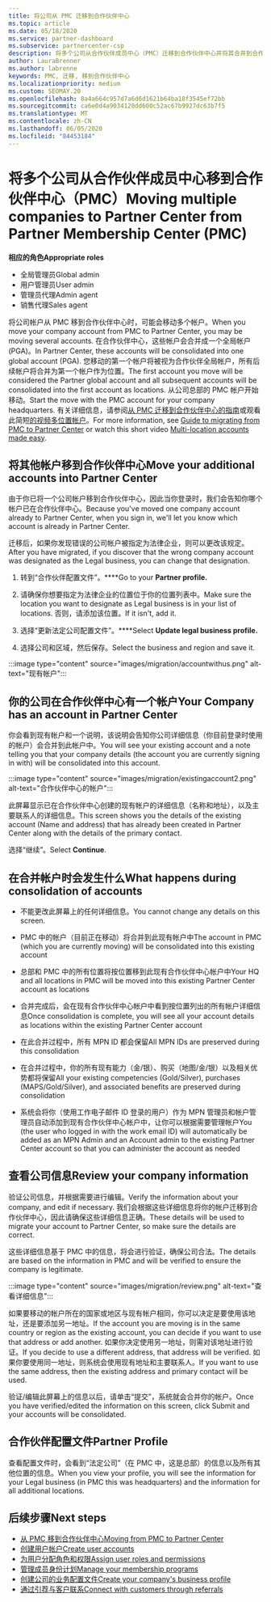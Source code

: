 ```yaml
---
title: 将公司从 PMC 迁移到合作伙伴中心
ms.topic: article
ms.date: 05/18/2020
ms.service: partner-dashboard
ms.subservice: partnercenter-csp
description: 将多个公司从合作伙伴成员中心（PMC）迁移到合作伙伴中心并将其合并到合作伙伴全局帐户时应了解的内容。
author: LauraBrenner
ms.author: labrenne
keywords: PMC, 迁移, 移到合作伙伴中心
ms.localizationpriority: medium
ms.custom: SEOMAY.20
ms.openlocfilehash: 8a4a664c957d7a6d6d1621b64ba18f3545ef72bb
ms.sourcegitcommit: ca6e0d4a9034120dd600c52ac67b9927dc63b7f5
ms.translationtype: MT
ms.contentlocale: zh-CN
ms.lasthandoff: 06/05/2020
ms.locfileid: "84453184"
---
```

# <a name="moving-multiple-companies-to-partner-center-from-partner-membership-center-pmc"></a><span data-ttu-id="d7cce-104">将多个公司从合作伙伴成员中心移到合作伙伴中心（PMC）</span><span class="sxs-lookup"><span data-stu-id="d7cce-104">Moving multiple companies to Partner Center from Partner Membership Center (PMC)</span></span>

<span data-ttu-id="d7cce-105">**相应的角色**</span><span class="sxs-lookup"><span data-stu-id="d7cce-105">**Appropriate roles**</span></span>

- <span data-ttu-id="d7cce-106">全局管理员</span><span class="sxs-lookup"><span data-stu-id="d7cce-106">Global admin</span></span>
- <span data-ttu-id="d7cce-107">用户管理员</span><span class="sxs-lookup"><span data-stu-id="d7cce-107">User admin</span></span>
- <span data-ttu-id="d7cce-108">管理员代理</span><span class="sxs-lookup"><span data-stu-id="d7cce-108">Admin agent</span></span>
- <span data-ttu-id="d7cce-109">销售代理</span><span class="sxs-lookup"><span data-stu-id="d7cce-109">Sales agent</span></span>

<span data-ttu-id="d7cce-110">将公司帐户从 PMC 移到合作伙伴中心时，可能会移动多个帐户。</span><span class="sxs-lookup"><span data-stu-id="d7cce-110">When you move your company account from PMC to Partner Center, you may be moving several accounts.</span></span> <span data-ttu-id="d7cce-111">在合作伙伴中心，这些帐户会合并成一个全局帐户 (PGA)。</span><span class="sxs-lookup"><span data-stu-id="d7cce-111">In Partner Center, these accounts will be consolidated into one global account (PGA).</span></span> <span data-ttu-id="d7cce-112">您移动的第一个帐户将被视为合作伙伴全局帐户，所有后续帐户将合并为第一个帐户作为位置。</span><span class="sxs-lookup"><span data-stu-id="d7cce-112">The first account you move will be considered the Partner global account and all subsequent accounts will be consolidated into the first account as locations.</span></span> <span data-ttu-id="d7cce-113">从公司总部的 PMC 帐户开始移动。</span><span class="sxs-lookup"><span data-stu-id="d7cce-113">Start the move with the PMC account for your company headquarters.</span></span> <span data-ttu-id="d7cce-114">有关详细信息，请参阅[从 PMC 迁移到合作伙伴中心的指南](guide-to-migration.md)或观看此简短[的视频多位置帐户](https://vimeo.com/290335248)。</span><span class="sxs-lookup"><span data-stu-id="d7cce-114">For more information, see [Guide to migrating from PMC to Partner Center](guide-to-migration.md) or watch this short video [Multi-location accounts made easy](https://vimeo.com/290335248).</span></span>

## <a name="move-your-additional-accounts-into-partner-center"></a><span data-ttu-id="d7cce-115">将其他帐户移到合作伙伴中心</span><span class="sxs-lookup"><span data-stu-id="d7cce-115">Move your additional accounts into Partner Center</span></span>

<span data-ttu-id="d7cce-116">由于你已将一个公司帐户移到合作伙伴中心，因此当你登录时，我们会告知你哪个帐户已在合作伙伴中心。</span><span class="sxs-lookup"><span data-stu-id="d7cce-116">Because you've moved one company account already to Partner Center, when you sign in, we'll let you know which account is already in Partner Center.</span></span>

<span data-ttu-id="d7cce-117">迁移后，如果你发现错误的公司帐户被指定为法律企业，则可以更改该规定。</span><span class="sxs-lookup"><span data-stu-id="d7cce-117">After you have migrated, if you discover that the wrong company account was designated as the Legal business, you can change that designation.</span></span>

1. <span data-ttu-id="d7cce-118">转到“合作伙伴配置文件”。\*\*\*\*</span><span class="sxs-lookup"><span data-stu-id="d7cce-118">Go to your **Partner profile.**</span></span>

2. <span data-ttu-id="d7cce-119">请确保你想要指定为法律企业的位置位于你的位置列表中。</span><span class="sxs-lookup"><span data-stu-id="d7cce-119">Make sure the location you want to designate as Legal business is in your list of locations.</span></span> <span data-ttu-id="d7cce-120">否则，请添加该位置。</span><span class="sxs-lookup"><span data-stu-id="d7cce-120">If it isn't, add it.</span></span>

3. <span data-ttu-id="d7cce-121">选择“更新法定公司配置文件”。\*\*\*\*</span><span class="sxs-lookup"><span data-stu-id="d7cce-121">Select **Update legal business profile.**</span></span>

4. <span data-ttu-id="d7cce-122">选择公司和区域，然后保存。</span><span class="sxs-lookup"><span data-stu-id="d7cce-122">Select the business and region and save it.</span></span>

:::image type="content" source="images/migration/accountwithus.png" alt-text="现有帐户":::

## <a name="your-company-has-an-account-in-partner-center"></a><span data-ttu-id="d7cce-124">你的公司在合作伙伴中心有一个帐户</span><span class="sxs-lookup"><span data-stu-id="d7cce-124">Your Company has an account in Partner Center</span></span>

<span data-ttu-id="d7cce-125">你会看到现有帐户和一个说明，该说明会告知你公司详细信息（你目前登录时使用的帐户）会合并到此帐户中。</span><span class="sxs-lookup"><span data-stu-id="d7cce-125">You will see your existing account and a note telling you that your company details (the account you are currently signing in with) will be consolidated into this account.</span></span>

:::image type="content" source="images/migration/existingaccount2.png" alt-text="合作伙伴中心的帐户":::

<span data-ttu-id="d7cce-127">此屏幕显示已在合作伙伴中心创建的现有帐户的详细信息（名称和地址），以及主要联系人的详细信息。</span><span class="sxs-lookup"><span data-stu-id="d7cce-127">This screen shows you the details of the existing account (Name and address) that has already been created in Partner Center along with the details of the primary contact.</span></span>

<span data-ttu-id="d7cce-128">选择“继续”。</span><span class="sxs-lookup"><span data-stu-id="d7cce-128">Select **Continue**.</span></span>

## <a name="what-happens-during-consolidation-of-accounts"></a><span data-ttu-id="d7cce-129">在合并帐户时会发生什么</span><span class="sxs-lookup"><span data-stu-id="d7cce-129">What happens during consolidation of accounts</span></span>

- <span data-ttu-id="d7cce-130">不能更改此屏幕上的任何详细信息。</span><span class="sxs-lookup"><span data-stu-id="d7cce-130">You cannot change any details on this screen.</span></span>

- <span data-ttu-id="d7cce-131">PMC 中的帐户（目前正在移动）将合并到此现有帐户中</span><span class="sxs-lookup"><span data-stu-id="d7cce-131">The account in PMC (which you are currently moving) will be consolidated into this existing account</span></span>

- <span data-ttu-id="d7cce-132">总部和 PMC 中的所有位置将按位置移到此现有合作伙伴中心帐户中</span><span class="sxs-lookup"><span data-stu-id="d7cce-132">Your HQ and all locations in PMC will be moved into this existing Partner Center account as locations</span></span>

- <span data-ttu-id="d7cce-133">合并完成后，会在现有合作伙伴中心帐户中看到按位置列出的所有帐户详细信息</span><span class="sxs-lookup"><span data-stu-id="d7cce-133">Once consolidation is complete, you will see all your account details as locations within the existing Partner Center account</span></span>

- <span data-ttu-id="d7cce-134">在此合并过程中，所有 MPN ID 都会保留</span><span class="sxs-lookup"><span data-stu-id="d7cce-134">All MPN IDs are preserved during this consolidation</span></span>

- <span data-ttu-id="d7cce-135">在合并过程中，你的所有现有能力（金/银）、购买（地图/金/银）以及相关优势都将保留</span><span class="sxs-lookup"><span data-stu-id="d7cce-135">All your existing competencies (Gold/Silver), purchases (MAPS/Gold/Silver), and associated benefits are preserved during consolidation</span></span>

- <span data-ttu-id="d7cce-136">系统会将你（使用工作电子邮件 ID 登录的用户）作为 MPN 管理员和帐户管理员自动添加到现有合作伙伴中心帐户中，让你可以根据需要管理帐户</span><span class="sxs-lookup"><span data-stu-id="d7cce-136">You (the user who logged in with the work email ID) will automatically be added as an MPN Admin and an Account admin to the existing Partner Center account so that you can administer the account as needed</span></span>

## <a name="review-your-company-information"></a><span data-ttu-id="d7cce-137">查看公司信息</span><span class="sxs-lookup"><span data-stu-id="d7cce-137">Review your company information</span></span>

<span data-ttu-id="d7cce-138">验证公司信息，并根据需要进行编辑。</span><span class="sxs-lookup"><span data-stu-id="d7cce-138">Verify the information about your company, and edit if necessary.</span></span>  <span data-ttu-id="d7cce-139">我们会根据这些详细信息将你的帐户迁移到合作伙伴中心，因此请确保这些详细信息正确。</span><span class="sxs-lookup"><span data-stu-id="d7cce-139">These details will be used to migrate your account to Partner Center, so make sure the details are correct.</span></span>

<span data-ttu-id="d7cce-140">这些详细信息基于 PMC 中的信息，将会进行验证，确保公司合法。</span><span class="sxs-lookup"><span data-stu-id="d7cce-140">The details are based on the information in PMC and will be verified to ensure the company is legitimate.</span></span>

:::image type="content" source="images/migration/review.png" alt-text="查看详细信息":::

<span data-ttu-id="d7cce-142">如果要移动的帐户所在的国家或地区与现有帐户相同，你可以决定是要使用该地址，还是要添加另一地址。</span><span class="sxs-lookup"><span data-stu-id="d7cce-142">If the account you are moving is in the same country or region as the existing account, you can decide if you want to use that address or add another.</span></span> <span data-ttu-id="d7cce-143">如果你决定使用另一地址，则需对该地址进行验证。</span><span class="sxs-lookup"><span data-stu-id="d7cce-143">If you decide to use a different address, that address will be verified.</span></span> <span data-ttu-id="d7cce-144">如果你要使用同一地址，则系统会使用现有地址和主要联系人。</span><span class="sxs-lookup"><span data-stu-id="d7cce-144">If you want to use the same address, then the existing address and primary contact will be used.</span></span>

<span data-ttu-id="d7cce-145">验证/编辑此屏幕上的信息以后，请单击“提交”，系统就会合并你的帐户。</span><span class="sxs-lookup"><span data-stu-id="d7cce-145">Once you have verified/edited the information on this screen, click Submit and your accounts will be consolidated.</span></span>

## <a name="partner-profile"></a><span data-ttu-id="d7cce-146">合作伙伴配置文件</span><span class="sxs-lookup"><span data-stu-id="d7cce-146">Partner Profile</span></span>

<span data-ttu-id="d7cce-147">查看配置文件时，会看到“法定公司”（在 PMC 中，这是总部）的信息以及所有其他位置的信息。</span><span class="sxs-lookup"><span data-stu-id="d7cce-147">When you view your profile, you will see the information for your Legal business (in PMC this was headquarters) and the information for all additional locations.</span></span>

## <a name="next-steps"></a><span data-ttu-id="d7cce-148">后续步骤</span><span class="sxs-lookup"><span data-stu-id="d7cce-148">Next steps</span></span>

- [<span data-ttu-id="d7cce-149">从 PMC 移到合作伙伴中心</span><span class="sxs-lookup"><span data-stu-id="d7cce-149">Moving from PMC to Partner Center</span></span>](move-pmc-pc-map.md)
- [<span data-ttu-id="d7cce-150">创建用户帐户</span><span class="sxs-lookup"><span data-stu-id="d7cce-150">Create user accounts</span></span>](create-user-accounts-and-set-permissions.md)
- [<span data-ttu-id="d7cce-151">为用户分配角色和权限</span><span class="sxs-lookup"><span data-stu-id="d7cce-151">Assign user roles and permissions</span></span>](permissions-overview.md)
- [<span data-ttu-id="d7cce-152">管理成员身份计划</span><span class="sxs-lookup"><span data-stu-id="d7cce-152">Manage your membership programs</span></span>](renew-mpn-offers.md)
- [<span data-ttu-id="d7cce-153">创建公司的业务配置文件</span><span class="sxs-lookup"><span data-stu-id="d7cce-153">Create your company's business profile</span></span>](create-a-marketing-profile.md)
- [<span data-ttu-id="d7cce-154">通过引荐与客户联系</span><span class="sxs-lookup"><span data-stu-id="d7cce-154">Connect with customers through referrals</span></span>](responding-to-referrals.md)
